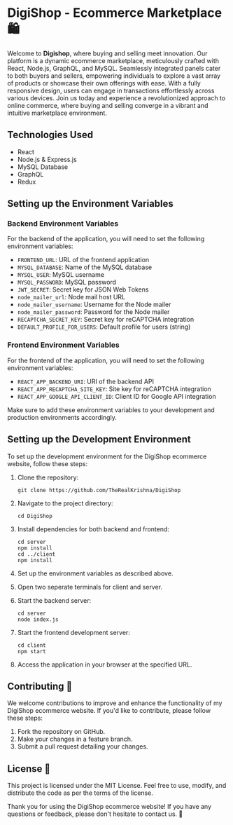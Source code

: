 <h1>DigiShop - Ecommerce Marketplace 🛍️</h1>
<p>Welcome to <strong>Digishop</strong>, where buying and selling meet innovation. Our platform is a dynamic ecommerce marketplace, meticulously crafted with React, Node.js, GraphQL, and MySQL. Seamlessly integrated panels cater to both buyers and sellers, empowering individuals to explore a vast array of products or showcase their own offerings with ease. With a fully responsive design, users can engage in transactions effortlessly across various devices. Join us today and experience a revolutionized approach to online commerce, where buying and selling converge in a vibrant and intuitive marketplace environment.</p>
<h2>Technologies Used</h2>
<ul>
  <li>React</li>
  <li>Node.js & Express.js</li>
  <li>MySQL Database</li>
  <li>GraphQL</li>
  <li>Redux</li>
</ul>
<h2>Setting up the Environment Variables</h2>
<h3>Backend Environment Variables</h3>
<p>For the backend of the application, you will need to set the following environment variables:</p>
<ul>
  <li><code>FRONTEND_URL</code>: URL of the frontend application</li>
  <li><code>MYSQL_DATABASE</code>: Name of the MySQL database</li>
  <li><code>MYSQL_USER</code>: MySQL username</li>
  <li><code>MYSQL_PASSWORD</code>: MySQL password</li>
  <li><code>JWT_SECRET</code>: Secret key for JSON Web Tokens</li>
  <li><code>node_mailer_url</code>: Node mail host URL</li>
  <li><code>node_mailer_username</code>: Username for the Node mailer</li>
  <li><code>node_mailer_password</code>: Password for the Node mailer</li>
  <li><code>RECAPTCHA_SECRET_KEY</code>: Secret key for reCAPTCHA integration</li>
  <li><code>DEFAULT_PROFILE_FOR_USERS</code>: Default profile for users (string)</li>
</ul>
<h3>Frontend Environment Variables</h3>
<p>For the frontend of the application, you will need to set the following environment variables:</p>
<ul>
  <li><code>REACT_APP_BACKEND_URI</code>: URI of the backend API</li>
  <li><code>REACT_APP_RECAPTCHA_SITE_KEY</code>: Site key for reCAPTCHA integration</li>
  <li><code>REACT_APP_GOOGLE_API_CLIENT_ID</code>: Client ID for Google API integration</li>
</ul>
<p>Make sure to add these environment variables to your development and production environments accordingly.</p>
<h2>Setting up the Development Environment</h2>
<p>To set up the development environment for the DigiShop ecommerce website, follow these steps:</p>
<ol>
  <li>
    <p>Clone the repository:</p>
    <pre><div class="dark bg-gray-950 rounded-md"><div class="flex items-center relative text-token-text-secondary bg-token-main-surface-secondary px-4 py-2 text-xs font-sans justify-between rounded-t-md"></div><div class="p-4 overflow-y-auto"><code class="!whitespace-pre hljs language-bash">git <span class="hljs-built_in">clone</span> https://github.com/TheRealKrishna/DigiShop
</code></div></div></pre>
  </li>
  <li>
    <p>Navigate to the project directory:</p>
    <pre><div class="dark bg-gray-950 rounded-md"><div class="flex items-center relative text-token-text-secondary bg-token-main-surface-secondary px-4 py-2 text-xs font-sans justify-between rounded-t-md"></div><div class="p-4 overflow-y-auto"><code class="!whitespace-pre hljs language-bash"><span class="hljs-built_in">cd</span> DigiShop
</code></div></div></pre>
  </li>
  <li>
    <p>Install dependencies for both backend and frontend:</p>
    <pre><div class="dark bg-gray-950 rounded-md"><div class="flex items-center relative text-token-text-secondary bg-token-main-surface-secondary px-4 py-2 text-xs font-sans justify-between rounded-t-md"></div><div class="p-4 overflow-y-auto"><code class="!whitespace-pre hljs language-bash"><span class="hljs-built_in">cd</span> server
npm install
<span class="hljs-built_in">cd</span> ../client
npm install
</code></div></div></pre>
  </li>

  <li>
    <p>Set up the environment variables as described above.</p>
  </li>

  <li>
    <p>Open two seperate terminals for client and server.</p>
  </li>

  <li>
    <p>Start the backend server:</p>
    <pre><div class="dark bg-gray-950 rounded-md"><div class="flex items-center relative text-token-text-secondary bg-token-main-surface-secondary px-4 py-2 text-xs font-sans justify-between rounded-t-md"></div><div class="p-4 overflow-y-auto"><code class="!whitespace-pre hljs language-bash"><span class="hljs-built_in">cd</span> server
node index.js
</code></div></div></pre>
  </li>

  <li>
    <p>Start the frontend development server:</p>
    <pre><div class="dark bg-gray-950 rounded-md"><div class="flex items-center relative text-token-text-secondary bg-token-main-surface-secondary px-4 py-2 text-xs font-sans justify-between rounded-t-md"></div><div class="p-4 overflow-y-auto"><code class="!whitespace-pre hljs language-bash"><span class="hljs-built_in">cd</span> client
npm start
</code></div></div></pre>
  </li>
  <li>
    <p>Access the application in your browser at the specified URL.</p>
  </li>
</ol>
<h2>Contributing 🎉</h2>
<p>We welcome contributions to improve and enhance the functionality of my DigiShop ecommerce website. If you'd like to
  contribute, please follow these steps:</p>
<ol>
  <li>Fork the repository on GitHub.</li>
  <li>Make your changes in a feature branch.</li>
  <li>Submit a pull request detailing your changes.</li>
</ol>
<h2>License 📄</h2>
<p>This project is licensed under the <a target="_new">MIT License</a>. Feel free to use, modify, and distribute the
  code as per the terms of the license.</p>
<p>Thank you for using the DigiShop ecommerce website! If you have any questions or feedback, please don't hesitate to
  contact us. 🚀</p>